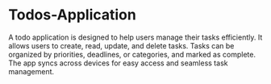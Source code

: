 # Todos-Application
A todo application is designed to help users manage their tasks efficiently. It allows users to create, read, update, and delete tasks. Tasks can be organized by priorities, deadlines, or categories, and marked as complete. The app syncs across devices for easy access and seamless task management.
